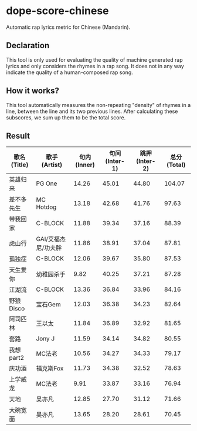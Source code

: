 # dope-score-chinese
Automatic rap lyrics metric for Chinese (Mandarin).

## Declaration
This tool is only used for evaluating the quality of machine generated rap lyrics and only considers the rhymes in a rap song. It does not in any way indicate the quality of a human-composed rap song.

## How it works?
This tool automatically measures the non-repeating "density" of rhymes in a line, between the line and its two previous lines. After calculating these subscores, we sum up them to be the total score.

## Result

| 歌名(Title)                | 歌手(Artist)           | 句内(Inner)     | 句间(Inter-1)     | 跳押(Inter-2)     | 总分(Total)      |
|-------------------|--------------|--------|--------|--------|---------|
| 英雄归来              | PG One       | 14\.26 | 45\.01 | 44\.80 | 104\.07 |
| 差不多先生             | MC Hotdog    | 13\.18 | 42\.68 | 41\.76 | 97\.63  |
| 带我回家              | C\-BLOCK     | 11\.88 | 39\.34 | 37\.16 | 88\.39  |
| 虎山行               | GAI/艾福杰尼/功夫胖 | 11\.86 | 38\.91 | 37\.04 | 87\.81  |
| 孤独症               | C\-BLOCK     | 12\.06 | 39\.67 | 35\.80 | 87\.53  |
| 天生爱你              | 幼稚园杀手        | 9\.82  | 40\.25 | 37\.21 | 87\.28  |
| 江湖流               | C\-BLOCK     | 13\.36 | 36\.84 | 33\.96 | 84\.16  |
| 野狼Disco           | 宝石Gem        | 12\.03 | 36\.38 | 34\.23 | 82\.64  |
| 阿司匹林              | 王以太          | 11\.84 | 36\.89 | 32\.92 | 81\.65  |
| 套路                | Jony J       | 11\.59 | 34\.14 | 34\.82 | 80\.55  |
| 我想part2           | MC法老         | 10\.56 | 34\.27 | 34\.33 | 79\.17  |
| 庆功酒               | 福克斯Fox       | 11\.73 | 34\.38 | 32\.52 | 78\.63  |
| 上学威龙              | MC法老         | 9\.91  | 33\.87 | 33\.16 | 76\.94  |
| 天地                | 吴亦凡          | 12\.85 | 27\.70 | 31\.12 | 71\.66  |
| 大碗宽面              | 吴亦凡          | 13\.65 | 28\.20 | 28\.61 | 70\.45  |
